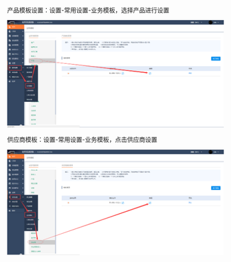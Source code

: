 产品模板设置：设置-常用设置-业务模板，选择产品进行设置

![](/assets/jxccsh3.1.png)

供应商模板：设置-常用设置-业务模板，点击供应商设置

![](/assets/jxccsh3.2.png)

